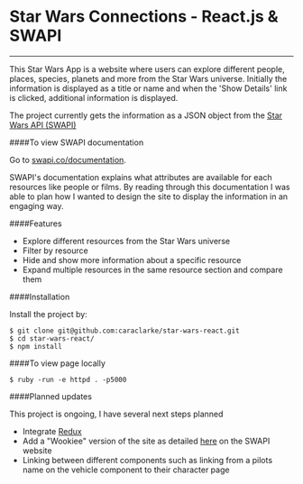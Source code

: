 # Star Wars Connections - React.js & SWAPI
---

This Star Wars App is a website where users can explore different people, places, species, planets and more from the Star Wars universe. Initially the information is displayed as a title or name and when the 'Show Details' link is clicked, additional information is displayed.

The project currently gets the information as a JSON object from the <a href="swapi.co">Star Wars API (SWAPI)</a>

####To view SWAPI documentation

Go to [swapi.co/documentation](http://swapi.co/documentation).

SWAPI's documentation explains what attributes are available for each resources like people or films. By reading through this documentation I was able to plan how I wanted to design the site to display the information in an engaging way.

####Features

- Explore different resources from the Star Wars universe
- Filter by resource
- Hide and show more information about a specific resource
- Expand multiple resources in the same resource section and compare them

####Installation

Install the project by:

```
$ git clone git@github.com:caraclarke/star-wars-react.git
$ cd star-wars-react/
$ npm install

```

####To view page locally

```
$ ruby -run -e httpd . -p5000

```

####Planned updates

This project is ongoing, I have several next steps planned
- Integrate [Redux](http://redux.js.org/index.html)
- Add a "Wookiee" version of the site as detailed [here](http://swapi.co/documentation#wookiee) on the SWAPI website
- Linking between different components such as linking from a pilots name on the vehicle component to their character page
